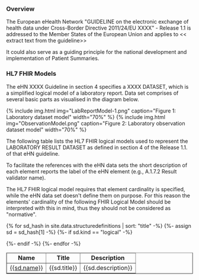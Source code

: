 
### Overview

The European eHealth Network "GUIDELINE on the electronic exchange of health data under
Cross-Border Directive 2011/24/EU XXXX" - Release 1.1 is addressed to the Member States of the European Union and applies to << extract text from the guideline>>

It could also serve as a guiding principle for the national development and implementation of Patient Summaries.

### HL7 FHIR Models

The eHN XXXX Guideline in section 4 specifies a XXXX DATASET, which is a simplified logical model of a laboratory report. Data set comprises of several basic parts as visualised in the diagram below.

<!-- {% include img.html img="LabReportModel.png" caption="Figure 1: Laboratory dataset model (option 1)" width="70%" %} -->
{% include img.html img="LabReportModel-1.png" caption="Figure 1: Laboratory dataset model" width="70%" %}
{% include img.html img="ObservationModel.png" caption="Figure 2: Laboratory observation dataset model" width="70%" %}

The following table lists the HL7 FHIR logical models used to represent the LABORATORY RESULT DATASET as defined in section 4 of the Release 1.1. of that eHN guideline.

To facilitate the references with the eHN data sets the short description of each element reports the label of the eHN element (e.g., A.1.7.2 Result validator name).

The HL7 FHIR logical model requires that element cardinality is specified, while the eHN data set doesn't define them on purpose. For this reason the elements' cardinality of the following FHIR Logical Model should be interpreted with this in mind, thus they should not be considered as "normative".


<table  style="border-collapse: collapse; width: 100%" border="1" >
<thead>
<tr style="text-align: center;">
<td><strong>Name</strong></td>
<td><strong>Title</strong></td>
<td><strong>Description</strong></td>
</tr>
</thead>
<tbody>

{% for sd_hash in site.data.structuredefinitions | sort: "title" -%}
  {%- assign sd = sd_hash[1] -%}
  {%- if sd.kind  == "logical" -%}
  <tr><td><a href="{{sd.path}}">{{sd.name}}</a></td><td>{{sd.title}}</td><td>{{sd.description}}</td></tr>
  {%- endif -%}
{%- endfor -%}

</tbody>
</table>